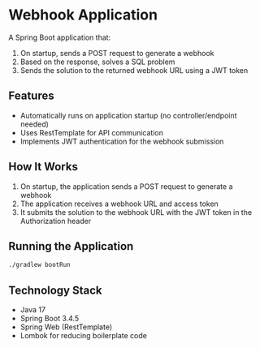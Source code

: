 # Webhook Application

A Spring Boot application that:
1. On startup, sends a POST request to generate a webhook
2. Based on the response, solves a SQL problem
3. Sends the solution to the returned webhook URL using a JWT token

## Features

- Automatically runs on application startup (no controller/endpoint needed)
- Uses RestTemplate for API communication
- Implements JWT authentication for the webhook submission

## How It Works

1. On startup, the application sends a POST request to generate a webhook
2. The application receives a webhook URL and access token
3. It submits the solution to the webhook URL with the JWT token in the Authorization header

## Running the Application

```bash
./gradlew bootRun
```

## Technology Stack

- Java 17
- Spring Boot 3.4.5
- Spring Web (RestTemplate)
- Lombok for reducing boilerplate code 